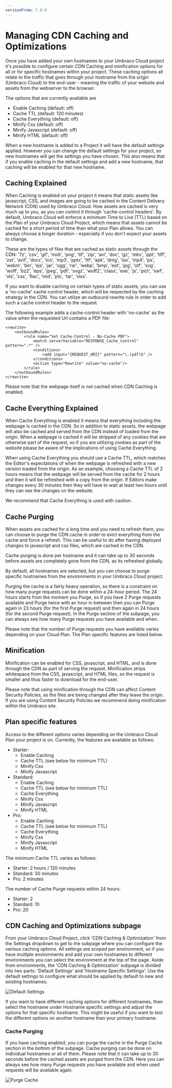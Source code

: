 ```yaml
---
versionFrom: 7.0.0
---
```


# Managing CDN Caching and Optimizations

Once you have added your own hostnames to your Umbraco Cloud project it's possible to configure certain CDN Caching and minification options for all or for specific hostnames within your project.
These caching options all relate to the traffic that goes through your hostname from the origin (Umbraco Cloud) to the end-user - meaning the traffic of your website and assets from the webserver to the browser.

The options that are currently available are
- Enable Caching (default: off)
- Cache TTL (default: 120 minutes)
- Cache Everything (default: off)
- Minify Css (default: off)
- Minify Javascript (default: off)
- Minify HTML (default: off)

When a new hostname is added to a Project it will have the default settings applied. However you can change the default settings for your project, so new hostnames will get the settings you have chosen. This also means that if you enable caching in the default settings and add a new hostname, that caching will be enabled for that new hostname.

## Caching Explained

When Caching is enabled on your project it means that static assets like javascript, CSS, and images are going to be cached in the Content Delivery Network (CDN) used by Umbraco Cloud. How assets are cached is very much up to you, as you can control it through 'cache-control headers'. By default, Umbraco Cloud will enforce a minimum Time to Live (TTL) based on the Plan of your Umbraco Cloud Project, which means that assets cannot be cached for a short period of time than what your Plan allows. You can always choose a longer duration - especially if you don't expect your assets to change.

These are the types of files that are cached as static assets through the CDN: '7z', 'csv', 'gif', 'midi', 'png', 'tif', 'zip', 'avi', 'doc', 'gz', 'mkv', 'ppt', 'tiff', 'zst', 'avif', 'docx', 'ico', 'mp3', 'pptx', 'ttf', 'apk', 'dmg', 'iso', 'mp4', 'ps', 'webm', 'bin', 'ejs', 'jar', 'ogg', 'rar', 'webp', 'bmp', 'eot', 'jpg', 'otf', 'svg', 'woff', 'bz2', 'eps', 'jpeg', 'pdf', 'svgz', 'woff2', 'class', 'exe', 'js', 'pict', 'swf', 'xls', 'css', 'flac', 'mid', 'pls', 'tar', 'xlsx'.

If you want to disable caching on certain types of static assets, you can use a 'no-cache' cache control header, which will be respected by the caching strategy in the CDN. You can utilize an outbound rewrite rule in order to add such a cache control header to the request. 

The following example adds a cache-control header with 'no-cache' as the value when the requested Url contains a PDF file:

```
<rewrite>
    <outboundRules>
        <rule name="Set Cache-Control - No-Cache PDF">
            <match serverVariable="RESPONSE_Cache_Control" pattern=".*" />
            <conditions>
                <add input="{REQUEST_URI}" pattern="\.(pdf)$" />
            </conditions>
            <action type="Rewrite" value="no-cache"/>
        </rule>
    </outboundRules>
</rewrite>
```

Please note that the webpage itself is not cached when CDN Caching is enabled.

## Cache Everything Explained

When Cache Everything is enabled it means that everything including the webpage is cached in the CDN. So in addition to static assets, the webpage will also be cached and served from the CDN instead of loaded from the origin. When a webpage is cached it will be stripped of any cookies that are otherwise part of the request, so if you are utilizing cookies as part of the website please be aware of the implications of using Cache Everything.

When using Cache Everything you should use a Cache TTL, which matches the Editor's expectations of when the webpage is refreshed with a new version loaded from the origin. As an example, choosing a Cache TTL of 2 hours means that the webpage will be served from the cache for 2 hours and then it will be refreshed with a copy from the origin. If Editors make changes every 30 minutes then they will have to wait at least two hours until they can see the changes on the website.

We recommend that Cache Everything is used with caution.

## Cache Purging

When assets are cached for a long time and you need to refresh them, you can choose to purge the CDN cache in order to evict everything from the cache and force a refresh. This can be useful to do after having deployed changes to javascript and css files, which are cached in the CDN.

Cache purging is done per hostname and it can take up to 30 seconds before assets are completely gone from the CDN, as its refreshed globally.

By default, all hostnames are selected, but you can choose to purge specific hostnames from the environments in your Umbraco Cloud project.

Purging the cache is a fairly heavy operation, so there is a constraint on how many purge requests can be done within a 24-hour period. The 24 hours starts from the moment you Purge, so if you have 2 Purge requests available and Purge twice with an hour in between then you can Purge again in 23 hours (for the first Purge request) and then again in 24 hours (for the second Purge request).
In the Purge section of the subpage, you can always see how many Purge requests you have available and when.

Please note that the number of Purge requests you have available varies depending on your Cloud Plan. The Plan specific features are listed below.

## Minification

Minification can be enabled for CSS, javascript, and HTML, and is done through the CDN as part of serving the request. Minification strips whitespace from the CSS, javascript, and HTML files, so the request is smaller and thus faster to download for the end-user.

Please note that using minification through the CDN can affect Content Security Policies, as the files are being changed after they leave the origin. If you are using Content Security Policies we recommend doing minification within the Umbraco site.

## Plan specific features

Access to the different options varies depending on the Umbraco Cloud Plan your project is on.
Currently, the features are available as follows:

- Starter: 
  - Enable Caching
  - Cache TTL (see below for minimum TTL)
  - Minify Css
  - Minify Javascript
- Standard: 
  - Enable Caching
  - Cache TTL (see below for minimum TTL)
  - Cache Everything
  - Minify Css
  - Minify Javascript
  - Minify HTML
- Pro: 
  - Enable Caching
  - Cache TTL (see below for minimum TTL)
  - Cache Everything
  - Minify Css
  - Minify Javascript
  - Minify HTML

The minimum Cache TTL varies as follows:

- Starter: 2 hours / 120 minutes
- Standard: 30 minutes
- Pro: 2 minutes

The number of Cache Purge requests within 24 hours: 

- Starter: 2
- Standard: 10
- Pro: 20

## CDN Caching and Optimizations subpage

From your Umbraco Cloud Project, click 'CDN Caching & Optimization' from the Settings dropdown to get to the subpage where you can configure the various caching options.
All settings are scoped per environment, so if you have multiple environments and add your own hostnames to different environments you can select the environment at the top of the page.
Aside from environments, the 'CDN Caching & Optimization' subpage is divided into two parts: 'Default Settings' and 'Hostname Specific Settings'.
Use the default settings to configure what should be applied by default to new and existing hostnames.

![Default Settings](images/caching-subpage.png)

If you want to have different caching options for different hostnames, then select the hostname under Hostname specific settings and adjust the options for that specific hostname.
This might be useful if you want to test the different options on another hostname than your primary hostname.

### Cache Purging

If you have caching enabled, you can purge the cache in the Purge Cache section in the bottom of the subpage. Cache purging can be done on individual hostnames or all of them.
Please note that it can take up to 30 seconds before the cached assets are purged from the CDN.
Here you can always see how many Purge requests you have available and when used requests will be available again.

![Purge Cache](images/purge-cache.png)
